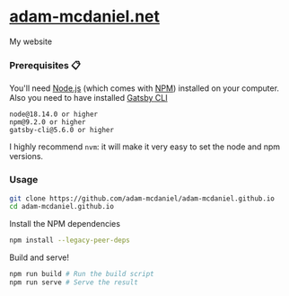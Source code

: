 # [adam-mcdaniel.net](http://adam-mcdaniel.github.io/)

My website

### Prerequisites 📋

You'll need [Node.js](https://nodejs.org/en/download/) (which comes with [NPM](http://npmjs.com)) installed on your computer.\
Also you need to have installed [Gatsby CLI](https://www.gatsbyjs.org/docs/quick-start/)

```
node@18.14.0 or higher
npm@9.2.0 or higher
gatsby-cli@5.6.0 or higher
```

I highly recommend `nvm`: it will make it very easy to set the node and npm versions.

### Usage

```bash
git clone https://github.com/adam-mcdaniel/adam-mcdaniel.github.io
cd adam-mcdaniel.github.io
```

Install the NPM dependencies

```bash
npm install --legacy-peer-deps
```

Build and serve!

```bash
npm run build # Run the build script
npm run serve # Serve the result
```
